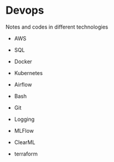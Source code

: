 # Devops

Notes and codes in different technologies

- AWS

- SQL

- Docker

- Kubernetes

- Airflow

- Bash

- Git

- Logging

- MLFlow

- ClearML

- terraform

